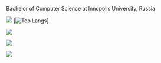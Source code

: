 Bachelor of Computer Science at Innopolis University, Russia

![](https://github-profile-summary-cards.vercel.app/api/cards/profile-details?username=rakavaqaflowt&theme=solarized_dark)
[![Top Langs](https://github-readme-stats.vercel.app/api/top-langs/?username=rakavaqaflowt&langs_count=5&theme=onedark&hide=CMake,Makefile,ipynb,jupyter%20notebook&count_private=true&card_width=500&bg_color=101010&border_color=404040&title_color=EFEFEF&text_color=54A253)]


![](https://github-profile-summary-cards.vercel.app/api/cards/most-commit-language?username=rakavaqaflow&theme=solarized_dark)


![](https://github-profile-summary-cards.vercel.app/api/cards/repos-per-language?username=rakavaqaflow&theme=solarized_dark)

![](https://github-profile-summary-cards.vercel.app/api/cards/stats?username=rakavaqaflow&theme=solarized_dark)
